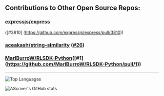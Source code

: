 ## Contributions to Other Open Source Repos:

### [expressjs/express](https://github.com/expressjs/express)
([#3810] (https://github.com/expressjs/express/pull/3810))
### [aceakash/string-similarity](https://github.com/aceakash/string-similarity) ([#26](https://github.com/aceakash/string-similarity/pull/26))
### [MarlBurroW/RLSDK-Python](https://github.com/MarlBurroW/RLSDK-Python)([#1] (https://github.com/MarlBurroW/RLSDK-Python/pull/1))

_________________

![Top Languages](https://github-readme-stats.vercel.app/api/top-langs/?username=ascriver&layout=compact)

![AScriver's GitHub stats](https://github-readme-stats.vercel.app/api?username=ascriver)
